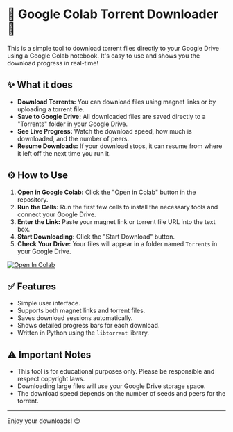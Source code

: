 # 🚀 Google Colab Torrent Downloader 🚀

This is a simple tool to download torrent files directly to your Google Drive using a Google Colab notebook. It's easy to use and shows you the download progress in real-time\!

## ✨ What it does

  * **Download Torrents:** You can download files using magnet links or by uploading a torrent file.
  * **Save to Google Drive:** All downloaded files are saved directly to a "Torrents" folder in your Google Drive.
  * **See Live Progress:** Watch the download speed, how much is downloaded, and the number of peers.
  * **Resume Downloads:** If your download stops, it can resume from where it left off the next time you run it.

## ⚙️ How to Use

1.  **Open in Google Colab:** Click the "Open in Colab" button in the repository. 
2.  **Run the Cells:** Run the first few cells to install the necessary tools and connect your Google Drive.
3.  **Enter the Link:** Paste your magnet link or torrent file URL into the text box.
4.  **Start Downloading:** Click the "Start Download" button.
5.  **Check Your Drive:** Your files will appear in a folder named `Torrents` in your Google Drive.
   
   [![Open In Colab](https://colab.research.google.com/assets/colab-badge.svg)](https://colab.research.google.com/github/DeathwingIN/Torrent-Google/blob/main/Torrent-GDrive.ipynb)

## ✅ Features

  * Simple user interface.
  * Supports both magnet links and torrent files.
  * Saves download sessions automatically.
  * Shows detailed progress bars for each download.
  * Written in Python using the `libtorrent` library.

## ⚠️ Important Notes

  * This tool is for educational purposes only. Please be responsible and respect copyright laws.
  * Downloading large files will use your Google Drive storage space.
  * The download speed depends on the number of seeds and peers for the torrent.

-----

Enjoy your downloads\! 😊
